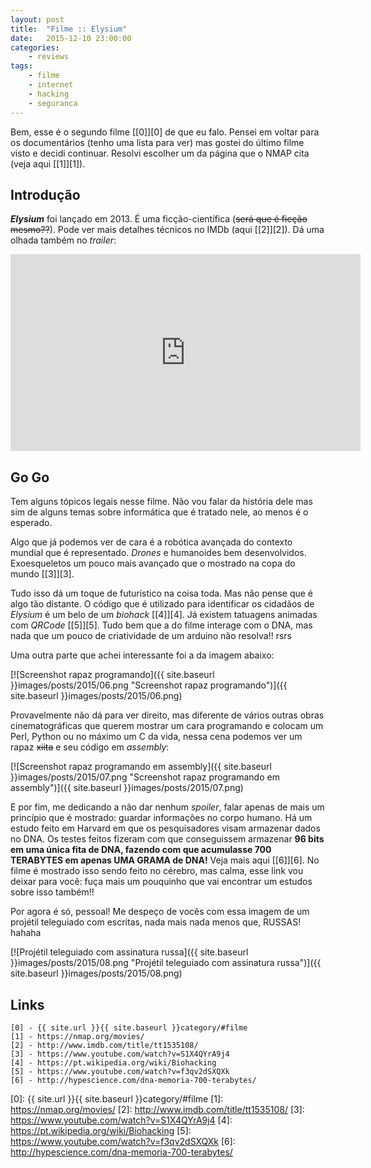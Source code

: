 ```yaml
---
layout: post
title:  "Filme :: Elysium"
date:   2015-12-10 23:00:00
categories:
    - reviews
tags:
    - filme
    - internet
    - hacking
    - seguranca
---
```


Bem, esse é o segundo filme [\[0\]][0] de que eu falo. Pensei em voltar para os documentários (tenho uma lista para ver) mas gostei do último filme visto e decidi continuar. Resolvi escolher um da página que o NMAP cita (veja aqui [\[1\]][1]).

## Introdução

***Elysium*** foi lançado em 2013. É uma ficção-científica (<del>será que é ficção mesmo??</del>). Pode ver mais detalhes técnicos no IMDb (aqui [\[2\]][2]). Dá uma olhada também no *trailer*:

<iframe width="560" height="315" src="https://www.youtube.com/embed/oIBtePb-dGY" frameborder="0" allowfullscreen></iframe>

## Go Go

Tem alguns tópicos legais nesse filme. Não vou falar da história dele mas sim de alguns temas sobre informática que é tratado nele, ao menos é o esperado.

Algo que já podemos ver de cara é a robótica avançada do contexto mundial que é representado. *Drones* e humanoides bem desenvolvidos. Exoesqueletos um pouco mais avançado que o mostrado na copa do mundo [\[3\]][3]. 

Tudo isso dá um toque de futurístico na coisa toda. Mas não pense que é algo tão distante. O código que é utilizado para identificar os cidadãos de *Elysium* é um belo de um *biohack* [\[4\]][4]. Já existem tatuagens animadas com *QRCode* [\[5\]][5]. Tudo bem que a do filme interage com o DNA, mas nada que um pouco de criatividade de um arduino não resolva!! rsrs

Uma outra parte que achei interessante foi a da imagem abaixo:

[![Screenshot rapaz programando]({{ site.baseurl }}images/posts/2015/06.png "Screenshot rapaz programando")]({{ site.baseurl }}images/posts/2015/06.png)

Provavelmente não dá para ver direito, mas diferente de vários outras obras cinematográficas que querem mostrar um cara programando e colocam um Perl, Python ou no máximo um C da vida, nessa cena podemos ver um rapaz <del>xiita</del> e seu código em *assembly*:

[![Screenshot rapaz programando em assembly]({{ site.baseurl }}images/posts/2015/07.png "Screenshot rapaz programando em assembly")]({{ site.baseurl }}images/posts/2015/07.png)

E por fim, me dedicando a não dar nenhum *spoiler*, falar apenas de mais um princípio que é mostrado: guardar informações no corpo humano. Há um estudo feito em Harvard em que os pesquisadores visam armazenar dados no DNA. Os testes feitos fizeram com que conseguissem armazenar **96 bits em uma única fita de DNA, fazendo com que acumulasse 700 TERABYTES em apenas UMA GRAMA de DNA!** Veja mais aqui [\[6\]][6]. No filme é mostrado isso sendo feito no cérebro, mas calma, esse link vou deixar para você: fuça mais um pouquinho que vai encontrar um estudos sobre isso também!!

Por agora é só, pessoal! Me despeço de vocês com essa imagem de um projétil teleguiado com escritas, nada mais nada menos que, RUSSAS! hahaha

[![Projétil teleguiado com assinatura russa]({{ site.baseurl }}images/posts/2015/08.png "Projétil teleguiado com assinatura russa")]({{ site.baseurl }}images/posts/2015/08.png)

## Links

~~~
[0] - {{ site.url }}{{ site.baseurl }}category/#filme
[1] - https://nmap.org/movies/
[2] - http://www.imdb.com/title/tt1535108/
[3] - https://www.youtube.com/watch?v=S1X4QYrA9j4
[4] - https://pt.wikipedia.org/wiki/Biohacking
[5] - https://www.youtube.com/watch?v=f3qv2dSXQXk
[6] - http://hypescience.com/dna-memoria-700-terabytes/
~~~

[0]: {{ site.url }}{{ site.baseurl }}category/#filme
[1]: https://nmap.org/movies/
[2]: http://www.imdb.com/title/tt1535108/
[3]: https://www.youtube.com/watch?v=S1X4QYrA9j4
[4]: https://pt.wikipedia.org/wiki/Biohacking
[5]: https://www.youtube.com/watch?v=f3qv2dSXQXk
[6]: http://hypescience.com/dna-memoria-700-terabytes/